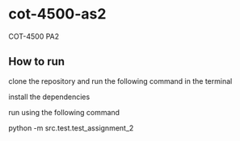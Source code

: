 # cot-4500-as2
COT-4500 PA2


## How to run 

clone the repository and run the following command in the terminal

install the dependencies

run using the following command

python -m src.test.test_assignment_2